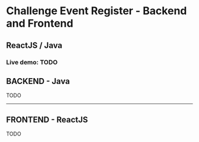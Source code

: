 # Challenge Event Register - Backend and Frontend

## ReactJS / Java

### Live demo: TODO

## BACKEND - Java

TODO

---

## FRONTEND - ReactJS

TODO
